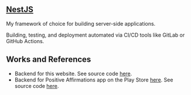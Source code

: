 ## [NestJS](https://nestjs.com/)

My framework of choice for building server-side applications.

Building, testing, and deployment automated via CI/CD tools like GitLab or GitHub Actions.

## Works and References

- Backend for this website. See source code [here](https://github.com/HRahimy/hamza).
- Backend for Positive Affirmations app on the Play Store [here](https://play.google.com/store/apps/details?id=com.positiveaffirmations.mobile_app). See source code [here](https://github.com/HRahimy/positive_affirmations).
